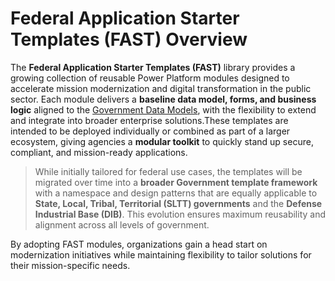 
# Federal Application Starter Templates (FAST) Overview

The **Federal Application Starter Templates (FAST)** library provides a growing collection of reusable Power Platform modules designed to accelerate mission modernization and digital transformation in the public sector. Each module delivers a **baseline data model, forms, and business logic** aligned to the [Government Data Models](https://github.com/microsoft/gov-datamodels), with the flexibility to extend and integrate into broader enterprise solutions.These templates are intended to be deployed individually or combined as part of a larger ecosystem, giving agencies a **modular toolkit** to quickly stand up secure, compliant, and mission-ready applications. 

> While initially tailored for federal use cases, the templates will be migrated over time into a **broader Government template framework** with a namespace and design patterns that are equally applicable to **State, Local, Tribal, Territorial (SLTT) governments** and the **Defense Industrial Base (DIB)**. This evolution ensures maximum reusability and alignment across all levels of government.

By adopting FAST modules, organizations gain a head start on modernization initiatives while maintaining flexibility to tailor solutions for their mission-specific needs.
